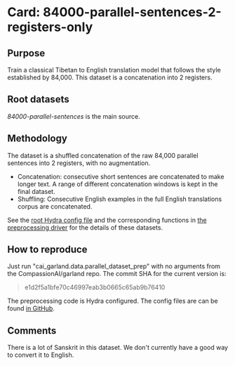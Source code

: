 # Card: 84000-parallel-sentences-2-registers-only

## Purpose

Train a classical Tibetan to English translation model that follows the style established by 84,000. This dataset is a concatenation into 2 registers.

## Root datasets

_84000-parallel-sentences_ is the main source.

## Methodology

The dataset is a shuffled concatenation of the raw 84,000 parallel sentences into 2 registers, with no augmentation.

- Concatenation: consecutive short sentences are concatenated to make longer text. A range of different concatenation windows is kept in the final dataset.
- Shuffling: Consecutive English examples in the full English translations corpus are concatenated.

See the [root Hydra config file](https://github.com/CompassionAI/garland/blob/e1d2f5a1bfe70c46997eab3b0665c65ab9b76410/cai_garland/data/parallel_dataset_prep.config/config.yaml) and the corresponding functions in [the preprocessing driver](https://github.com/CompassionAI/garland/blob/e1d2f5a1bfe70c46997eab3b0665c65ab9b76410/cai_garland/data/parallel_dataset_prep.py) for the details of these datasets.

## How to reproduce

Just run "cai_garland.data.parallel_dataset_prep" with no arguments from the CompassionAI/garland repo. The commit SHA for the current version is:

> e1d2f5a1bfe70c46997eab3b0665c65ab9b76410

The preprocessing code is Hydra configured. The config files are can be found [in GitHub](https://github.com/CompassionAI/garland/tree/e1d2f5a1bfe70c46997eab3b0665c65ab9b76410/cai_garland/data/parallel_dataset_prep.config).

## Comments

There is a lot of Sanskrit in this dataset. We don't currently have a good way to convert it to English.
